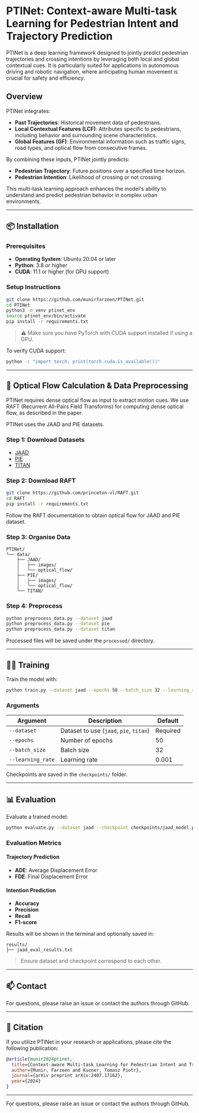 # PTINet: Context-aware Multi-task Learning for Pedestrian Intent and Trajectory Prediction

PTINet is a deep learning framework designed to jointly predict pedestrian trajectories and crossing intentions by leveraging both local and global contextual cues. It is particularly suited for applications in autonomous driving and robotic navigation, where anticipating human movement is crucial for safety and efficiency.

## Overview

PTINet integrates:

- **Past Trajectories**: Historical movement data of pedestrians.
- **Local Contextual Features (LCF)**: Attributes specific to pedestrians, including behavior and surrounding scene characteristics.
- **Global Features (GF)**: Environmental information such as traffic signs, road types, and optical flow from consecutive frames.

By combining these inputs, PTINet jointly predicts:

- **Pedestrian Trajectory**: Future positions over a specified time horizon.
- **Pedestrian Intention**: Likelihood of crossing or not crossing.

This multi-task learning approach enhances the model's ability to understand and predict pedestrian behavior in complex urban environments.

---

## 📦 Installation

### Prerequisites

- **Operating System**: Ubuntu 20.04 or later
- **Python**: 3.8 or higher
- **CUDA**: 11.1 or higher (for GPU support)

### Setup Instructions

```bash
git clone https://github.com/munirfarzeen/PTINet.git
cd PTINet
python3 -m venv ptinet_env
source ptinet_env/bin/activate
pip install -r requirements.txt
```

> ⚠️ Make sure you have PyTorch with CUDA support installed if using a GPU.

To verify CUDA support:

```bash
python -c "import torch; print(torch.cuda.is_available())"
```

---
## 🧹 Optical Flow Calculation & Data Preprocessing
PTINet requires dense optical flow as input to extract motion cues. We use RAFT (Recurrent All-Pairs Field Transforms) for computing dense optical flow, as described in the paper. 

PTINet uses the JAAD and PIE datasets.

### Step 1: Download Datasets

- [JAAD](http://data.nvision2.eecs.yorku.ca/JAAD_dataset/)
- [PIE](https://data.nvision2.eecs.yorku.ca/PIE_dataset/)
- [TITAN](https://usa.honda-ri.com/titan)
  
### Step 2: Download RAFT
```bash
git clone https://github.com/princeton-vl/RAFT.git
cd RAFT
pip install -r requirements.txt
```
Follow the RAFT documentation to obtain optical flow for JAAD and PIE dataset.
### Step 3: Organise Data

```
PTINet/
└── data/
    ├── JAAD/
    │   ├── images/
    │   └── optical_flow/
    ├── PIE/
    │   ├── images/
    │   └── optical_flow/
    └── TITAN/
```

### Step 4: Preprocess

```bash
python preprocess_data.py --dataset jaad
python preprocess_data.py --dataset pie
python preprocess_data.py --dataset titan
```

Processed files will be saved under the `processed/` directory.

---

## 🏋️‍♂️ Training

Train the model with:

```bash
python train.py --dataset jaad --epochs 50 --batch_size 32 --learning_rate 0.001
```

### Arguments

| Argument         | Description                        | Default   |
|------------------|------------------------------------|-----------|
| `--dataset`      | Dataset to use (`jaad`, `pie`, `titan`)     | Required  |
| `--epochs`       | Number of epochs                   | 50        |
| `--batch_size`   | Batch size                         | 32        |
| `--learning_rate`| Learning rate                      | 0.001     |

Checkpoints are saved in the `checkpoints/` folder.

---

## 📊 Evaluation

Evaluate a trained model:

```bash
python evaluate.py --dataset jaad --checkpoint checkpoints/jaad_model.pth
```

### Evaluation Metrics

#### Trajectory Prediction

- **ADE**: Average Displacement Error
- **FDE**: Final Displacement Error

#### Intention Prediction

- **Accuracy**
- **Precision**
- **Recall**
- **F1-score**

Results will be shown in the terminal and optionally saved in:

```
results/
├── jaad_eval_results.txt
```

> Ensure dataset and checkpoint correspond to each other.

---
## 📫 Contact

For questions, please raise an issue or contact the authors through GitHub.

---

## 📖 Citation

If you utilize PTINet in your research or applications, please cite the following publication:

```bibtex
@article{munir2024ptinet,
  title={Context-aware Multi-task Learning for Pedestrian Intent and Trajectory Prediction},
  author={Munir, Farzeen and Kucner, Tomasz Piotr},
  journal={arXiv preprint arXiv:2407.17162},
  year={2024}
}
```

---

For questions, please raise an issue or contact the authors through GitHub.


